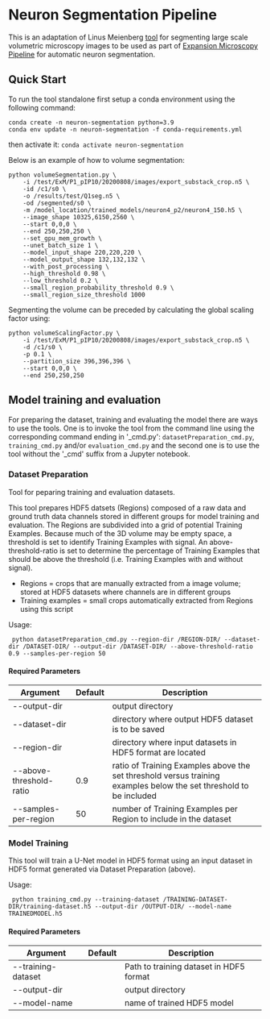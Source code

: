 # Neuron Segmentation Pipeline

This is an adaptation of Linus Meienberg [tool](https://github.com/randomstructures/ExLSM-Image-Segmentation) for segmenting large scale volumetric microscopy images to be used as part of [Expansion Microscopy Pipeline](https://github.com/JaneliaSciComp/expansion-microscopy-pipeline) for automatic neuron segmentation.


## Quick Start

To run the tool standalone first setup a conda environment using the following command:
```
conda create -n neuron-segmentation python=3.9
conda env update -n neuron-segmentation -f conda-requirements.yml
```
then activate it:
`
conda activate neuron-segmentation
`

Below is an example of how to volume segmentation:
```
python volumeSegmentation.py \
    -i /test/ExM/P1_pIP10/20200808/images/export_substack_crop.n5 \
    -id /c1/s0 \
    -o /results/test/Q1seg.n5 \
    -od /segmented/s0 \
    -m /model_location/trained_models/neuron4_p2/neuron4_150.h5 \
    --image_shape 10325,6150,2560 \
    --start 0,0,0 \
    --end 250,250,250 \
    --set_gpu_mem_growth \
    --unet_batch_size 1 \
    --model_input_shape 220,220,220 \
    --model_output_shape 132,132,132 \
    --with_post_processing \
    --high_threshold 0.98 \
    --low_threshold 0.2 \
    --small_region_probability_threshold 0.9 \
    --small_region_size_threshold 1000
```

Segmenting the volume can be preceded by calculating the global scaling factor using:
```
python volumeScalingFactor.py \
    -i /test/ExM/P1_pIP10/20200808/images/export_substack_crop.n5 \
    -d /c1/s0 \
    -p 0.1 \
    --partition_size 396,396,396 \
    --start 0,0,0 \
    --end 250,250,250
```

## Model training and evaluation

For preparing the dataset, training and evaluating the model there are ways to use the tools. One is to invoke the tool from the command line using the corresponding command ending in '_cmd.py': `datasetPreparation_cmd.py`, `training_cmd.py` and/or `evaluation_cmd.py` and the second one is to use the tool without the '_cmd' suffix from a Jupyter notebook.

### Dataset Preparation

Tool for peparing training and evaluation datasets. 

This tool prepares HDF5 datsets (Regions) composed of a raw data and ground truth data channels stored in different groups for model training and evaluation. The Regions are subdivided into a grid of potential Training Examples. Because much of the 3D volume may be empty space, a threshold is set to identify Training Examples with signal. An above-threshold-ratio is set to determine the percentage of Training Examples that should be above the threshold (i.e. Training Examples with and without signal).

* Regions = crops that are manually extracted from a image volume; stored at HDF5 datasets where channels are in different groups
* Training examples = small crops automatically extracted from Regions using this script

Usage: 

     python datasetPreparation_cmd.py --region-dir /REGION-DIR/ --dataset-dir /DATASET-DIR/ --output-dir /DATASET-DIR/ --above-threshold-ratio 0.9 --samples-per-region 50

#### Required Parameters
| Argument   | Default | Description                                                                           |
|------------|---------|---------------------------------------------------------------------------------------|
| --output-dir |  | output directory |
| --dataset-dir |  | directory where output HDF5 dataset is to be saved |
| --region-dir |  | directory where input datasets in HDF5 format are located |
| --above-threshold-ratio | 0.9 | ratio of Training Examples above the set threshold versus training examples below the set threshold to be included |
| --samples-per-region | 50 | number of Training Examples per Region to include in the dataset |

### Model Training

This tool will train a U-Net model in HDF5 format using an input dataset in HDF5 format generated via Dataset Preparation (above).

Usage: 

     python training_cmd.py --training-dataset /TRAINING-DATASET-DIR/training-dataset.h5 --output-dir /OUTPUT-DIR/ --model-name TRAINEDMODEL.h5 
     
#### Required Parameters
| Argument   | Default | Description                                                                           |
|------------|---------|---------------------------------------------------------------------------------------|
| --training-dataset |  | Path to training dataset in HDF5 format  |
| --output-dir |  | output directory |
| --model-name |  | name of trained HDF5 model |
